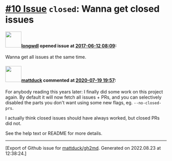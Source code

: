# [\#10 Issue](https://github.com/mattduck/gh2md/issues/10) `closed`: Wanna get closed issues

#### <img src="https://avatars.githubusercontent.com/u/6499816?u=5ffea385b5dd53ab6757460e4e538cbbc4602a34&v=4" width="50">[longwdl](https://github.com/longwdl) opened issue at [2017-06-12 08:09](https://github.com/mattduck/gh2md/issues/10):

Wanna get all issues at the same time.

#### <img src="https://avatars.githubusercontent.com/u/1607892?u=196bf09c14472eee8dccaaecbef3c16974c8e69f&v=4" width="50">[mattduck](https://github.com/mattduck) commented at [2020-07-19 19:57](https://github.com/mattduck/gh2md/issues/10#issuecomment-660699450):

For anybody reading this years later: I finally did some work on this project again. By default it will now fetch all issues + PRs, and you can selectively disabled the parts you don't want using some new flags, eg. `--no-closed-prs`.

I actually think closed issues should have always worked, but closed PRs did not.

See the help text or README for more details.


-------------------------------------------------------------------------------



[Export of Github issue for [mattduck/gh2md](https://github.com/mattduck/gh2md). Generated on 2022.08.23 at 12:38:24.]
